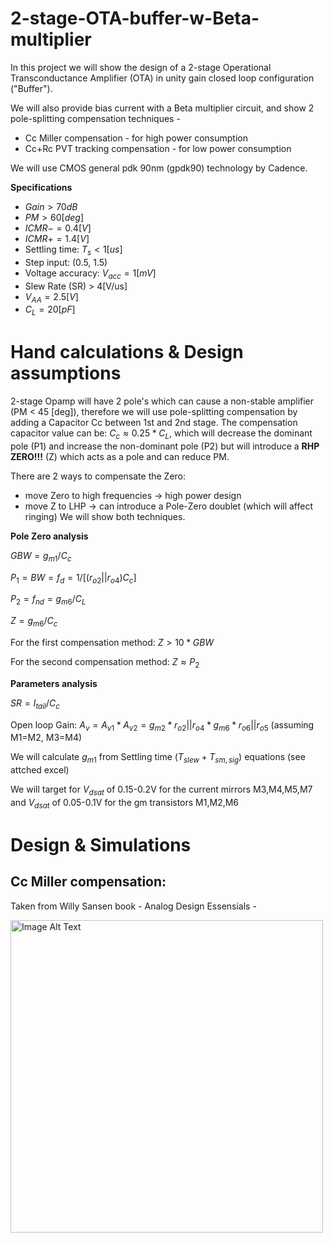 # 2-stage-OTA-buffer-w-Beta-multiplier
In this project we will show the design of a 2-stage Operational Transconductance Amplifier (OTA) in unity gain closed loop configuration ("Buffer").

We will also provide bias current with a Beta multiplier circuit, and show 2 pole-splitting compensation techniques -
* Cc Miller compensation - for high power consumption
* Cc+Rc PVT tracking compensation - for low power consumption

We will use CMOS general pdk 90nm (gpdk90) technology by Cadence.

**Specifications**
* $Gain > 70dB$
* $PM > 60 [deg]$
* $ICMR- = 0.4[V]$
* $ICMR+ = 1.4[V]$
* Settling time: $T_s < 1[us]$
* Step input: (0.5, 1.5)
* Voltage accuracy: $V_{acc} = 1[mV]$
* Slew Rate (SR) > 4[V/us] 
* $V_{AA} = 2.5[V]$
* $C_{L} = 20[pF]$

# Hand calculations & Design assumptions
2-stage Opamp will have 2 pole's which can cause a non-stable amplifier (PM < 45 [deg]), therefore we will use pole-splitting compensation by adding a Capacitor Cc between 1st and 2nd stage.
The compensation capacitor value can be: $C_c \approx 0.25*C_L$, which will decrease the dominant pole (P1) and increase the non-dominant pole (P2) but will introduce a **RHP ZERO!!!** (Z) which acts as a pole and can reduce PM.

There are 2 ways to compensate the Zero: 
* move Zero to high frequencies -> high power design
* move Z to LHP -> can introduce a Pole-Zero doublet (which will affect ringing)
We will show both techniques.

**Pole Zero analysis**

$GBW = g_{m1}/C_c$

$P_1 = BW = f_d = 1/[(r_{o2}||r_{o4})C_c]$

$P_2 = f_{nd} = g_{m6}/C_L$

$Z =  g_{m6}/C_c$

For the first compensation method: $Z > 10*GBW$

For the second compensation method: $Z \approx P_2$

**Parameters analysis**

$SR = I_{tail}/C_c$

Open loop Gain: $A_v = A_{v1}*A_{v2} =  g_{m2}*r_{o2}||r_{o4}*g_{m6}*r_{o6}||r_{o5}$ (assuming M1=M2, M3=M4)

We will calculate $g_{m1}$ from Settling time ($T_{slew} + T_{sm,sig}$) equations (see attched excel)

We will target for $V_{dsat}$ of 0.15-0.2V for the current mirrors M3,M4,M5,M7 and $V_{dsat}$ of 0.05-0.1V for the gm transistors M1,M2,M6

# Design & Simulations
## Cc Miller compensation:
Taken from Willy Sansen book - Analog Design Essensials - 

<img src="https://github.com/dsapir4422/2-stage-OTA-buffer-w-Beta-multiplier/assets/87266625/9eefba00-3ce6-4354-a655-f47b7b170388" align="middle" width="500" height="500"  alt="Image Alt Text" />


